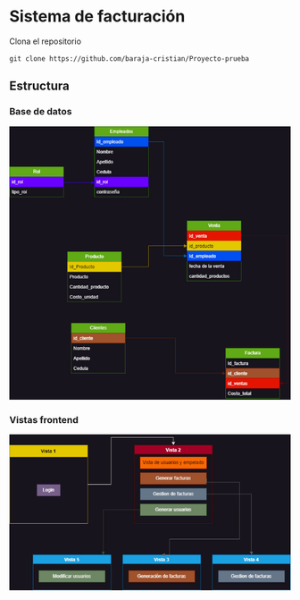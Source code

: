# Sistema de facturación
Clona el repositorio
```
git clone https://github.com/baraja-cristian/Proyecto-prueba
```

## Estructura
### Base de datos
![Imagen](https://github.com/baraja-cristian/Proyecto-prueba/blob/master/process/DB_process.jpeg)
### Vistas frontend
![Imagen](https://github.com/baraja-cristian/Proyecto-prueba/blob/master/process/FRONT_process.jpeg)